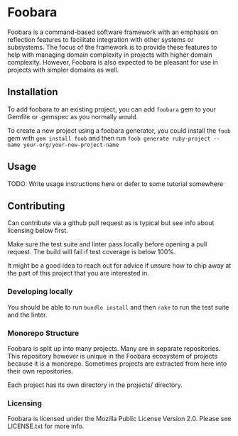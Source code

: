 # Foobara

Foobara is a command-based software framework with an emphasis on reflection features to facilitate integration with
other systems or subsystems. The focus of the framework is to provide these features to help
with managing domain complexity in projects with higher domain complexity. However, Foobara
is also expected to be pleasant for use in projects with simpler domains as well.

## Installation

To add foobara to an existing project, you can add `foobara` gem to your Gemfile or .gemspec as you normally would.

To create a new project using a foobara generator, you could install the `foob` gem with `gem install foob` and then
run `foob generate ruby-project --name your-org/your-new-project-name`

## Usage

TODO: Write usage instructions here or defer to some tutorial somewhere

## Contributing

Can contribute via a github pull request as is typical but see info about licensing below first.

Make sure the test suite and linter pass locally before opening a pull request.
The build will fail if test coverage is below 100%.

It might be a good idea to reach out for advice if unsure how to chip away at the part of this project
that you are interested in.

### Developing locally

You should be able to run `bundle install` and then `rake` to run the test suite and the linter.

### Monorepo Structure

Foobara is split up into many projects. Many are in separate repositories. This repository however is unique
in the Foobara ecosystem of projects because it is a monorepo. Sometimes projects are extracted from here
into their own repositories.

Each project has its own directory in the projects/ directory.

### Licensing

Foobara is licensed under the Mozilla Public License Version 2.0. Please see LICENSE.txt for more info.
